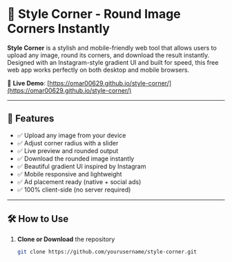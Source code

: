 # 🎨 Style Corner - Round Image Corners Instantly

**Style Corner** is a stylish and mobile-friendly web tool that allows users to upload any image, round its corners, and download the result instantly. Designed with an Instagram-style gradient UI and built for speed, this free web app works perfectly on both desktop and mobile browsers.

🔗 **Live Demo**: [https://omar00629.github.io/style-corner/](https://omar00629.github.io/style-corner/)

---

## 🚀 Features

- ✅ Upload any image from your device
- ✅ Adjust corner radius with a slider
- ✅ Live preview and rounded output
- ✅ Download the rounded image instantly
- ✅ Beautiful gradient UI inspired by Instagram
- ✅ Mobile responsive and lightweight
- ✅ Ad placement ready (native + social ads)
- ✅ 100% client-side (no server required)

---

## 🛠️ How to Use

1. **Clone or Download** the repository  
   ```bash
   git clone https://github.com/yourusername/style-corner.git
